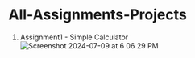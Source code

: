 # All-Assignments-Projects

1. Assignment1 - Simple Calculator
   ![Screenshot 2024-07-09 at 6 06 29 PM](https://github.com/neelamkoli06/All-Assignments-Projects/assets/85050864/ec168429-bc1d-4b0b-bce0-d6be5792b594)

